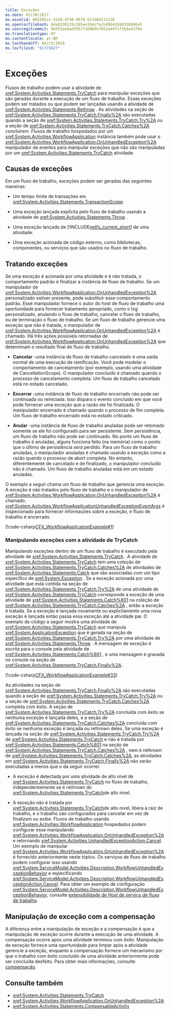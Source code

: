 ```yaml
---
title: Exceções
ms.date: 03/30/2017
ms.assetid: 065205cc-52dd-4f30-9578-b17d8d113136
ms.openlocfilehash: 64a8338133c265ee1b4c7acbd9b4d168318b66a5
ms.sourcegitcommit: 9b552addadfb57fab0b9e7852ed4f1f1b8a42f8e
ms.translationtype: HT
ms.contentlocale: pt-BR
ms.lasthandoff: 04/23/2019
ms.locfileid: "61773627"
---
```

# <a name="exceptions"></a>Exceções
Fluxos de trabalho podem usar a atividade de <xref:System.Activities.Statements.TryCatch> para manipular exceções que são geradas durante a execução de um fluxo de trabalho. Essas exceções podem ser tratados ou que podem ser lançadas usando a atividade de <xref:System.Activities.Statements.Rethrow> . As atividades na seção de <xref:System.Activities.Statements.TryCatch.Finally%2A> são executadas quando a seção de <xref:System.Activities.Statements.TryCatch.Try%2A> ou a seção de <xref:System.Activities.Statements.TryCatch.Catches%2A> concluírem. Fluxos de trabalho hospedados por um <xref:System.Activities.WorkflowApplication> instância também pode usar o <xref:System.Activities.WorkflowApplication.OnUnhandledException%2A> manipulador de eventos para manipular exceções que não são manipuladas por um <xref:System.Activities.Statements.TryCatch> atividade.  
  
## <a name="causes-of-exceptions"></a>Causas de exceções  
 Em um fluxo de trabalho, exceções podem ser geradas das seguintes maneiras:  
  
- Um tempo limite de transações em <xref:System.Activities.Statements.TransactionScope>.  
  
- Uma exceção lançada explícita pelo fluxo de trabalho usando a atividade de <xref:System.Activities.Statements.Throw> .  
  
- Uma exceção lançada de [!INCLUDE[netfx_current_short](../../../includes/netfx-current-short-md.md)] de uma atividade.  
  
- Uma exceção acionada de código externo, como bibliotecas, componentes, ou serviços que são usados no fluxo de trabalho.  
  
## <a name="handling-exceptions"></a>Tratando exceções  
 Se uma exceção é acionada por uma atividade e é não tratada, o comportamento padrão é finalizar a instância de fluxo de trabalho. Se um manipulador de <xref:System.Activities.WorkflowApplication.OnUnhandledException%2A> personalizado estiver presente, pode substituir esse comportamento padrão. Esse manipulador fornece o autor do host de fluxo de trabalho uma oportunidade para fornecer tratamento apropriado, como o log personalizado, anulando o fluxo de trabalho, cancelar o fluxo de trabalho, ou de terminação o fluxo de trabalho.  Se um fluxo de trabalho gerencie uma exceção que não é tratada, o manipulador de <xref:System.Activities.WorkflowApplication.OnUnhandledException%2A> é chamado. Há três ações possíveis retornadas de <xref:System.Activities.WorkflowApplication.OnUnhandledException%2A> que determinam o resultado final de fluxo de trabalho.  
  
- **Cancelar** -uma instância de fluxo de trabalho cancelado é uma saída normal de uma execução de ramificação. Você pode modelar o comportamento de cancelamento (por exemplo, usando uma atividade de CancellationScope). O manipulador concluído é chamado quando o processo de cancelamento completa. Um fluxo de trabalho cancelado está no estado cancelado.  
  
- **Encerrar** -uma instância de fluxo de trabalho encerrado não pode ser continuada ou reiniciada.  Isso dispara o evento concluído em que você pode fornecer uma exceção que a razão ele foi finalizada. O manipulador encerrado é chamado quando o processo de fim completa. Um fluxo de trabalho encerrado está no estado criticado.  
  
- **Anular** -uma instância de fluxo de trabalho anuladas pode ser retomado somente se ele foi configurado para ser persistente.  Sem persistência, um fluxo de trabalho não pode ser continuado.  No ponto um fluxo de trabalho é anuladas, alguns funciona feito (na memória) como o ponto que o último de persistência será perdido. Para um fluxo de trabalho anuladas, o manipulador anuladas é chamado usando a exceção como a razão quando o processo de abort completa. No entanto, diferentemente de cancelado e de finalizado, o manipulador concluído não é chamado. Um fluxo de trabalho anuladas está em um estado anuladas.  
  
 O exemplo a seguir chama um fluxo de trabalho que gerencia uma exceção. A exceção é não tratados pelo fluxo de trabalho e o manipulador de <xref:System.Activities.WorkflowApplication.OnUnhandledException%2A> é chamado. <xref:System.Activities.WorkflowApplicationUnhandledExceptionEventArgs> é inspecionado para fornecer informações sobre a exceção, e fluxo de trabalho é encerrado.  
  
 [!code-csharp[CFX_WorkflowApplicationExample#1](~/samples/snippets/csharp/VS_Snippets_CFX/cfx_workflowapplicationexample/cs/program.cs#1)]  
  
### <a name="handling-exceptions-with-the-trycatch-activity"></a>Manipulando exceções com a atividade de TryCatch  
 Manipulando exceções dentro de um fluxo de trabalho é executado pela atividade de <xref:System.Activities.Statements.TryCatch> . A atividade de <xref:System.Activities.Statements.TryCatch> tem uma coleção de <xref:System.Activities.Statements.TryCatch.Catches%2A> de atividades de <xref:System.Activities.Statements.Catch> que são associadas com um tipo específico de <xref:System.Exception> . Se a exceção acionada por uma atividade que está contida na seção de <xref:System.Activities.Statements.TryCatch.Try%2A> de uma atividade de <xref:System.Activities.Statements.TryCatch> corresponde a exceção de uma atividade de <xref:System.Activities.Statements.Catch%601> na coleção de <xref:System.Activities.Statements.TryCatch.Catches%2A> , então a exceção é tratada. Se a exceção é lançada novamente ou explicitamente uma nova exceção é lançada então passa essa exceção até a atividade pai. O exemplo de código a seguir mostra uma atividade de <xref:System.Activities.Statements.TryCatch> que manipula <xref:System.ApplicationException> que é gerada na seção de <xref:System.Activities.Statements.TryCatch.Try%2A> por uma atividade de <xref:System.Activities.Statements.Throw> . A mensagem de exceção é escrita para o console pela atividade de <xref:System.Activities.Statements.Catch%601> , e uma mensagem é gravada no console na seção de <xref:System.Activities.Statements.TryCatch.Finally%2A> .  
  
 [!code-csharp[CFX_WorkflowApplicationExample#33](~/samples/snippets/csharp/VS_Snippets_CFX/cfx_workflowapplicationexample/cs/program.cs#33)]  
  
 As atividades na seção de <xref:System.Activities.Statements.TryCatch.Finally%2A> são executadas quando a seção de <xref:System.Activities.Statements.TryCatch.Try%2A> ou a seção de <xref:System.Activities.Statements.TryCatch.Catches%2A> completa com êxito. A seção de <xref:System.Activities.Statements.TryCatch.Try%2A> concluída com êxito se nenhuma exceção é lançada deles, e a seção de <xref:System.Activities.Statements.TryCatch.Catches%2A> concluída com êxito se nenhuma exceção é lançada ou rethrown deles. Se uma exceção é lançada na seção de <xref:System.Activities.Statements.TryCatch.Try%2A> de <xref:System.Activities.Statements.TryCatch> e não é tratada por <xref:System.Activities.Statements.Catch%601> na seção de <xref:System.Activities.Statements.TryCatch.Catches%2A> , nem é rethrown de <xref:System.Activities.Statements.TryCatch.Catches%2A>, as atividades em <xref:System.Activities.Statements.TryCatch.Finally%2A> não serão executadas a menos que o da seguir ocorrer.  
  
- A exceção é detectada por uma atividade de alto nível de <xref:System.Activities.Statements.TryCatch> no fluxo de trabalho, independentemente se é rethrown do <xref:System.Activities.Statements.TryCatch>de alto nível.  
  
- A exceção não é tratada por <xref:System.Activities.Statements.TryCatch>de alto nível, libera a raiz de trabalho, e o trabalho são configurados para cancelar em vez de finalizam ou exibe. Fluxos de trabalho usando <xref:System.Activities.WorkflowApplication> hospedados podem configurar esse manipulando <xref:System.Activities.WorkflowApplication.OnUnhandledException%2A> e retornando <xref:System.Activities.UnhandledExceptionAction.Cancel>. Um exemplo de manipular <xref:System.Activities.WorkflowApplication.OnUnhandledException%2A> é fornecido anteriormente neste tópico. Os serviços de fluxo de trabalho podem configurar isso usando <xref:System.ServiceModel.Activities.Description.WorkflowUnhandledExceptionBehavior> e especificando <xref:System.ServiceModel.Activities.Description.WorkflowUnhandledExceptionAction.Cancel>. Para obter um exemplo de configuração <xref:System.ServiceModel.Activities.Description.WorkflowUnhandledExceptionBehavior>, consulte [extensibilidade de Host de serviço de fluxo de trabalho](../wcf/feature-details/workflow-service-host-extensibility.md).  
  
## <a name="exception-handling-versus-compensation"></a>Manipulação de exceção com a compensação  
 A diferença entre a manipulação de exceção e a compensação é que a manipulação de exceção ocorre durante a execução de uma atividade. A compensação ocorre após uma atividade terminou com êxito. Manipulação de exceção fornece uma oportunidade para limpar após a atividade gerencie a exceção, enquanto a compensação fornece um mecanismo por que o trabalho com êxito concluído de uma atividade anteriormente pode ser concluída desfeito. Para obter mais informações, consulte [compensação](compensation.md).  
  
## <a name="see-also"></a>Consulte também

- <xref:System.Activities.Statements.TryCatch>
- <xref:System.Activities.WorkflowApplication.OnUnhandledException%2A>
- <xref:System.Activities.Statements.CompensableActivity>
